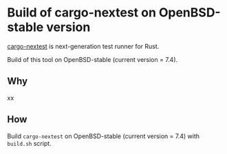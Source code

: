 # Build of cargo-nextest on OpenBSD-stable version

[cargo-nextest](https://github.com/nextest-rs/nextest) is next-generation test runner for Rust.

Build of this tool on OpenBSD-stable (current version = 7.4).

## Why

xx

## How

Build `cargo-nextest` on OpenBSD-stable (current version = 7.4) with `build.sh` script.
